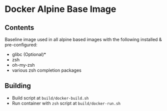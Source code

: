 # Docker Alpine Base Image

## Contents

Baseline image used in all alpine based images with the following installed & pre-configured:

- glibc (Optional)*
- zsh
- oh-my-zsh
- various zsh completion packages

## Building

- Build script at `build/docker-build.sh`
- Run container with `zsh` script at `build/docker-run.sh`
